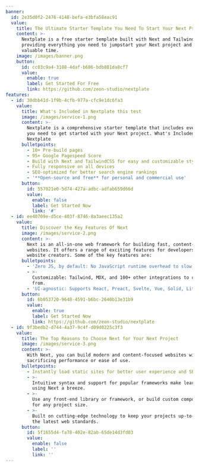 ```yaml
---
banner:
  id: 2e35d0f2-2476-4148-befa-e3bfa58eac91
  value:
    title: The Ultimate Starter Template You Need To Start Your Next Project
    content: >-
      Nextplate is a free starter template built with Next and TailwindCSS,
      providing everything you need to jumpstart your Next project and save
      valuable time.
    image: /images/banner.png
    button:
      id: cc03c9a4-3108-4daf-b686-bdb881da8cf7
      value:
        enable: true
        label: Get Started For Free
        link: https://github.com/zeon-studio/nextplate
features:
  - id: 30dbb41d-1f9b-4cfb-977a-cfc9e1dc6fa3
    value:
      title: What's Included in Nextplate this test
      image: /images/service-1.png
      content: >-
        Nextplate is a comprehensive starter template that includes everything
        you need to get started with your Next project. What's Included in
        Nextplate
      bulletpoints:
        - 10+ Pre-build pages
        - 95+ Google Pagespeed Score
        - Build with Next and TailwindCSS for easy and customizable styling
        - Fully responsive on all devices
        - SEO-optimized for better search engine rankings
        - '**Open-source and free** for personal and commercial use'
      button:
        id: 557021e0-5d74-427a-adbc-adfab659d66d
        value:
          enable: false
          label: Get Started Now
          link: '#'
  - id: ee40709e-d5ce-403f-8746-8a3aeec135a2
    value:
      title: Discover the Key Features Of Next
      image: /images/service-2.png
      content: >-
        Next is an all-in-one web framework for building fast, content-focused
        websites. It offers a range of exciting features for developers and
        website creators. Some of the key features are:
      bulletpoints:
        - 'Zero JS, by default: No JavaScript runtime overhead to slow you down.'
        - >-
          Customizable: Tailwind, MDX, and 100+ other integrations to choose
          from.
        - 'UI-agnostic: Supports React, Preact, Svelte, Vue, Solid, Lit and more.'
      button:
        id: 6b053720-9648-4591-b6bc-2640b13e31b9
        value:
          enable: true
          label: Get Started Now
          link: https://github.com/zeon-studio/nextplate
  - id: 9f3bedb2-d744-4a37-9c4f-d09d0225c3f3
    value:
      title: The Top Reasons to Choose Next for Your Next Project
      image: /images/service-3.png
      content: >-
        With Next, you can build modern and content-focused websites without
        sacrificing performance or ease of use.
      bulletpoints:
        - Instantly load static sites for better user experience and SEO.
        - >-
          Intuitive syntax and support for popular frameworks make learning and
          using Next a breeze.
        - >-
          Use any front-end library or framework, or build custom components,
          for any project size.
        - >-
          Built on cutting-edge technology to keep your projects up-to-date with
          the latest web standards.
      button:
        id: 5f1655d4-fa78-402e-82ab-65de14d3fd03
        value:
          enable: false
          label: ''
          link: ''
---
```

